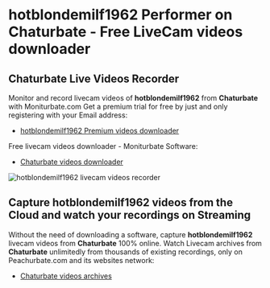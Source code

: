 # hotblondemilf1962 Performer on Chaturbate - Free LiveCam videos downloader

## Chaturbate Live Videos Recorder

Monitor and record livecam videos of **hotblondemilf1962** from **Chaturbate** with Moniturbate.com
Get a premium trial for free by just and only registering with your Email address:
* [hotblondemilf1962 Premium videos downloader](https://moniturbate.com/request-demo-licence-key.html)

Free livecam videos downloader - Moniturbate Software:
* [Chaturbate videos downloader](https://moniturbate.com/moniturbate-download-software.html)

![hotblondemilf1962 livecam videos recorder](https://peachurnet.com/templates/moniturbate-software.png)


## Capture hotblondemilf1962 videos from the Cloud and watch your recordings on Streaming

Without the need of downloading a software, capture **hotblondemilf1962** livecam videos from **Chaturbate** 100% online.
Watch Livecam archives from **Chaturbate** unlimitedly from thousands of existing recordings, only on Peachurbate.com and its websites network:
* [Chaturbate videos archives](https://peachurnet.com/)